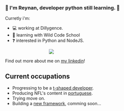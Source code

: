
### 🤙 I'm Reynan, developer python still learning. 🚀
  
Curretly i'm:

- 💻 working at Dillygence.
- 🌱 learning with Wild Code School
- ❓ interested in Python and NodeJS.

<div align="center"  style="width: 60%" >
<img src="https://media.giphy.com/media/QNFhOolVeCzPQ2Mx85/giphy.gif" align="center"/>
</div>
  
Find out more about me on <a href="https://www.linkedin.com/in/reynan-dev/" target="_blank">my linkedin</a>! 

## Current occupations

- Progressing to be a <a href="https://infinum.com/blog/t-shaped-developers/">t-shaped developer</a>.
- Producing NFL's content in <a href="https://instagram.com/nfldazueira/">portuguese</a>.
- Trying move on.
- Building a <a href="https://github.com/reynan-dev/expressing">new framework</a>, comming soon...
